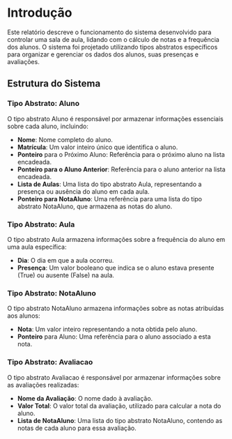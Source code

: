 # Introdução

Este relatório descreve o funcionamento do sistema desenvolvido para controlar uma sala de aula, lidando com o cálculo de notas e a frequência dos alunos. O sistema foi projetado utilizando tipos abstratos específicos para organizar e gerenciar os dados dos alunos, suas presenças e avaliações.

## **Estrutura do Sistema**

### Tipo Abstrato: Aluno

O tipo abstrato Aluno é responsável por armazenar informações essenciais sobre cada aluno, incluindo:

* **Nome**: Nome completo do aluno.
* **Matrícula**: Um valor inteiro único que identifica o aluno.
* **Ponteiro** para o Próximo Aluno: Referência para o próximo aluno na lista encadeada.
* **Ponteiro para o Aluno Anterior**: Referência para o aluno anterior na lista encadeada.
* **Lista de Aulas**: Uma lista do tipo abstrato Aula, representando a presença ou ausência do aluno em cada aula.
* **Ponteiro para NotaAluno**: Uma referência para uma lista do tipo abstrato NotaAluno, que armazena as notas do aluno.

### Tipo Abstrato: Aula

O tipo abstrato Aula armazena informações sobre a frequência do aluno em uma aula específica:

* **Dia**: O dia em que a aula ocorreu.
* **Presença**: Um valor booleano que indica se o aluno estava presente (True) ou ausente (False) na aula.

### Tipo Abstrato: NotaAluno

O tipo abstrato NotaAluno armazena informações sobre as notas atribuídas aos alunos:

* **Nota**: Um valor inteiro representando a nota obtida pelo aluno.
* **Ponteiro** para Aluno: Uma referência para o aluno associado a esta nota.

### Tipo Abstrato: Avaliacao

O tipo abstrato Avaliacao é responsável por armazenar informações sobre as avaliações realizadas:

* **Nome da Avaliação**: O nome dado à avaliação.
* **Valor Total**: O valor total da avaliação, utilizado para calcular a nota do aluno.
* **Lista de NotaAluno**: Uma lista do tipo abstrato NotaAluno, contendo as notas de cada aluno para essa avaliação.